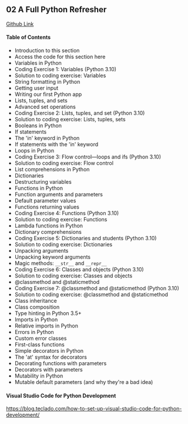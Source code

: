 ## 02 A Full Python Refresher

[Github Link](https://github.com/tecladocode/python-refresher)

#### Table of Contents
- Introduction to this section
- Access the code for this section here
- Variables in Python
- Coding Exercise 1: Variables (Python 3.10)
- Solution to coding exercise: Variables
- String formatting in Python
- Getting user input
- Writing our first Python app
- Lists, tuples, and sets
- Advanced set operations
- Coding Exercise 2: Lists, tuples, and set (Python 3.10)
- Solution to coding exercise: Lists, tuples, sets
- Booleans in Python
- If statements
- The 'in' keyword in Python
- If statements with the 'in' keyword
- Loops in Python
- Coding Exercise 3: Flow control—loops and ifs (Python 3.10)
- Solution to coding exercise: Flow control
- List comprehensions in Python
- Dictionaries
- Destructuring variables
- Functions in Python
- Function arguments and parameters
- Default parameter values
- Functions returning values
- Coding Exercise 4: Functions (Python 3.10)
- Solution to coding exercise: Functions
- Lambda functions in Python
- Dictionary comprehensions
- Coding Exercise 5: Dictionaries and students (Python 3.10)
- Solution to coding exercise: Dictionaries
- Unpacking arguments
- Unpacking keyword arguments
- Magic methods: `__str__` and `__repr__`
- Coding Exercise 6: Classes and objects (Python 3.10)
- Solution to coding exercise: Classes and objects
- @classmethod and @staticmethod
- Coding Exercise 7: @classmethod and @staticmethod (Python 3.10)
- Solution to coding exercise: @classmethod and @staticmethod
- Class inheritance
- Class composition
- Type hinting in Python 3.5+
- Imports in Python
- Relative imports in Python
- Errors in Python
- Custom error classes
- First-class functions
- Simple decorators in Python
- The 'at' syntax for decorators
- Decorating functions with parameters
- Decorators with parameters
- Mutability in Python
- Mutable default parameters (and why they're a bad idea)

#### Visual Studio Code for Python Development
https://blog.teclado.com/how-to-set-up-visual-studio-code-for-python-development/